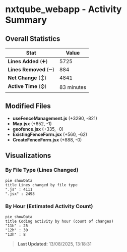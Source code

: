# nxtqube_webapp - Activity Summary 

## Overall Statistics

| Stat                   | Value                                                             |
| ---------------------- | ----------------------------------------------------------------- |
| **Lines Added** (➕)   | 5725                                          |
| **Lines Removed** (➖) | 884                                        |
| **Net Change** (↕)    | 4841                |
| **Active Time** (⌚)   | 83 minutes |


## Modified Files
- **useFenceManagement.js** (+3290, -821)
- **Map.jsx** (+652, -1)
- **geofence.jsx** (+335, -0)
- **ExistingFenceForm.jsx** (+560, -62)
- **CreateFenceForm.jsx** (+888, -0)

## Visualizations

### By File Type (Lines Changed)

```mermaid
pie showData
title Lines changed by file type
".js" : 4111
".jsx" : 2498
```

### By Hour (Estimated Activity Count)

```mermaid
pie showData
title Coding activity by hour (count of changes)
"11h" : 25
"12h" : 30
"13h" : 8
```


> **Last Updated:** 13/08/2025, 13:18:31